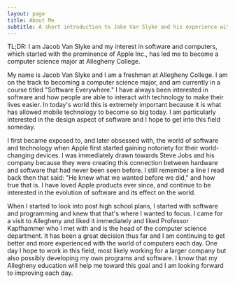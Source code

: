 ```yaml
---
layout: page
title: About Me
subtitle: A short introduction to Jake Van Slyke and his experience with "Software Everywhere!"
---
```


TL;DR: I am Jacob Van Slyke and my interest in software and computers, which started with the prominence of Apple Inc., has led me to become a computer science major at Allegheny College.

My name is Jacob Van Slyke and I am a freshman at Allegheny College. I am on the track to becoming a computer science major, and am currently in a course titled "Software Everywhere." I have always been interested in software and how people are able to interact with technology to make their lives easier. In today's world this is extremely important because it is what has allowed mobile technology to become so big today. I am particularly interested in the design aspect of software and I hope to get into this field someday.

I first became exposed to, and later obsessed with, the world of software and technology when Apple first started gaining notoriety for their world-changing devices. I was immediately drawn towards Steve Jobs and his company because they were creating this connection between hardware and software that had never been seen before. I still remember a line I read back then that said: "He knew what we wanted before we did," and how true that is. I have loved Apple products ever since, and continue to be interested in the evolution of software and its effect on the world.

When I started to look into post high school plans, I started with software and programming and knew that that's where I wanted to focus. I came for a visit to Allegheny and liked it immediately and liked Professor Kapfhammer who I met with and is the head of the computer science department. It has been a great decision thus far and I am continuing to get better and more experienced with the world of computers each day. One day I hope to work in this field, most likely working for a larger company but also possibly developing my own programs and software. I know that my Allegheny education will help me toward this goal and I am looking forward to improving each day.
